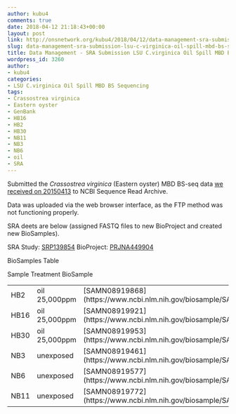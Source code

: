 ```yaml
---
author: kubu4
comments: true
date: 2018-04-12 21:18:43+00:00
layout: post
link: http://onsnetwork.org/kubu4/2018/04/12/data-management-sra-submission-lsu-c-virginica-oil-spill-mbd-bs-seq-data/
slug: data-management-sra-submission-lsu-c-virginica-oil-spill-mbd-bs-seq-data
title: Data Management - SRA Submission LSU C.virginica Oil Spill MBD BS-seq Data
wordpress_id: 3260
author:
- kubu4
categories:
- LSU C.virginica Oil Spill MBD BS Sequencing
tags:
- Crassostrea virginica
- Eastern oyster
- GenBank
- HB16
- HB2
- HB30
- NB11
- NB3
- NB6
- oil
- SRA
---
```


Submitted the _Crassostrea virginica_ (Eastern oyster) MBD BS-seq data [we received on 20150413](http://onsnetwork.org/kubu4/2015/04/13/sequence-data-lsu-c-virginica-oil-spill-mbd-bs-seq-demultiplexed/) to NCBI Sequence Read Archive.

Data was uploaded via the web browser interface, as the FTP method was not functioning properly.

SRA deets are below (assigned FASTQ files to new BioProject and created new BioSamples).

SRA Study: [SRP139854](https://www.ncbi.nlm.nih.gov/Traces/study/?acc=SRP139854)
BioProject: [PRJNA449904](https://www.ncbi.nlm.nih.gov/bioproject/PRJNA449904)

BioSamples Table

<table >

<tr >
  Sample
  Treatment
  BioSample
</tr>

<tbody >
<tr >
  
<td >HB2
</td>
  
<td >oil 25,000ppm
</td>
  
<td >[SAMN08919868](https://www.ncbi.nlm.nih.gov/biosample/SAMN08919868)
</td>
</tr>
<tr >
  
<td >HB16
</td>
  
<td >oil 25,000ppm
</td>
  
<td >[SAMN08919921](https://www.ncbi.nlm.nih.gov/biosample/SAMN08919921)
</td>
</tr>
<tr >
  
<td >HB30
</td>
  
<td >oil 25,000ppm
</td>
  
<td >[SAMN08919953](https://www.ncbi.nlm.nih.gov/biosample/SAMN08919953)
</td>
</tr>
<tr >
  
<td >NB3
</td>
  
<td >unexposed
</td>
  
<td >[SAMN08919461](https://www.ncbi.nlm.nih.gov/biosample/SAMN08919461)
</td>
</tr>
<tr >
  
<td >NB6
</td>
  
<td >unexposed
</td>
  
<td >[SAMN08919577](https://www.ncbi.nlm.nih.gov/biosample/SAMN08919577)
</td>
</tr>
<tr >
  
<td >NB11
</td>
  
<td >unexposed
</td>
  
<td >[SAMN08919772](https://www.ncbi.nlm.nih.gov/biosample/SAMN08919772)
</td>
</tr>
</tbody>
</table>
